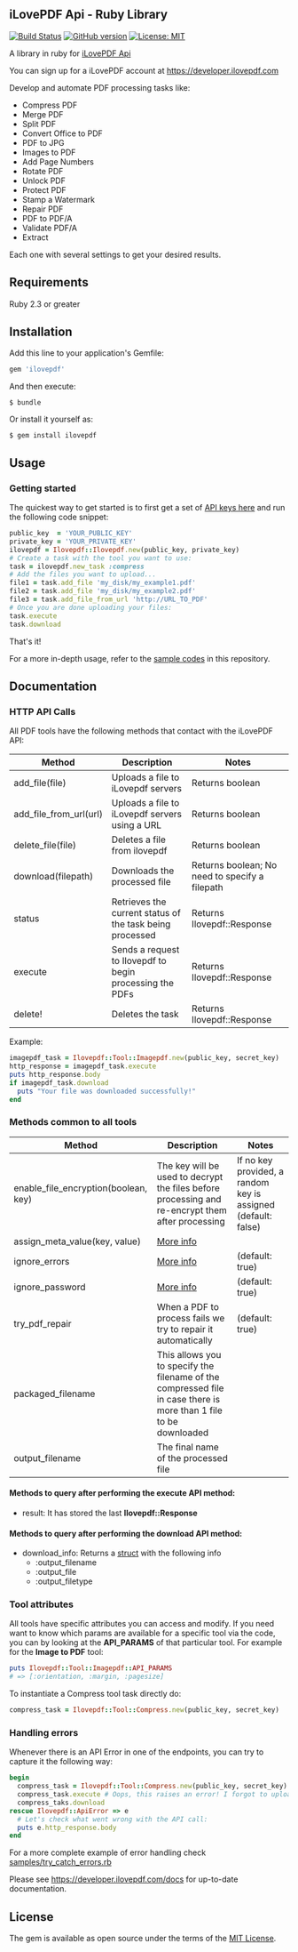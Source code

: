 iLovePDF Api - Ruby Library
--------------------------
[![Build Status](https://travis-ci.org/ilovepdf/ilovepdf-php.svg?branch=master)](https://travis-ci.org/ilovepdf/ilovepdf-php)
[![GitHub version](https://badge.fury.io/gh/ilovepdf%2Filovepdf-ruby.svg)](https://badge.fury.io/gh/ilovepdf%2Filovepdf-ruby)
[![License: MIT](https://img.shields.io/badge/License-MIT-yellow.svg)](https://opensource.org/licenses/MIT)

A library in ruby for [iLovePDF Api](https://developer.ilovepdf.com)

You can sign up for a iLovePDF account at https://developer.ilovepdf.com

Develop and automate PDF processing tasks like: 

* Compress PDF
* Merge PDF
* Split PDF
* Convert Office to PDF
* PDF to JPG
* Images to PDF
* Add Page Numbers
* Rotate PDF
* Unlock PDF
* Protect PDF
* Stamp a Watermark
* Repair PDF
* PDF to PDF/A
* Validate PDF/A
* Extract

Each one with several settings to get your desired results.

## Requirements
Ruby 2.3 or greater

## Installation

Add this line to your application's Gemfile:

```ruby
gem 'ilovepdf'
```

And then execute:

    $ bundle

Or install it yourself as:

    $ gem install ilovepdf

## Usage

### Getting started
The quickest way to get started is to first get a set of [API keys here](https://developer.ilovepdf.com/)
and run the following code snippet:

```ruby
public_key  = 'YOUR_PUBLIC_KEY'
private_key = 'YOUR_PRIVATE_KEY'
ilovepdf = Ilovepdf::Ilovepdf.new(public_key, private_key)
# Create a task with the tool you want to use:
task = ilovepdf.new_task :compress
# Add the files you want to upload...
file1 = task.add_file 'my_disk/my_example1.pdf'
file2 = task.add_file 'my_disk/my_example2.pdf'
file3 = task.add_file_from_url 'http://URL_TO_PDF'
# Once you are done uploading your files:
task.execute
task.download
```
That's it!

For a more in-depth usage, refer to the [sample codes](https://github.com/ilovepdf/ilovepdf-ruby/tree/master/samples) in this repository.

## Documentation
### HTTP API Calls
All PDF tools have the following methods that contact with the iLovePDF API:

| Method                  | Description                                               | Notes                         |
| ------------------------|-----------------------------------------------------------|-------------------------------|
| add_file(file)          | Uploads a file to iLovepdf servers                        | Returns boolean               |
| add_file_from_url(url)  | Uploads a file to iLovepdf servers using a URL            | Returns boolean               |
| delete_file(file)       | Deletes a file from ilovepdf                              | Returns boolean               |
| download(filepath)      | Downloads the processed file                              | Returns boolean; No need to specify a filepath|
| status                  | Retrieves the current status of the task being processed  | Returns Ilovepdf::Response    |
| execute                 | Sends a request to Ilovepdf to begin processing the PDFs  | Returns Ilovepdf::Response    |
| delete!                 | Deletes the task                                          | Returns Ilovepdf::Response    |

Example:
```ruby
imagepdf_task = Ilovepdf::Tool::Imagepdf.new(public_key, secret_key)
http_response = imagepdf_task.execute
puts http_response.body
if imagepdf_task.download
  puts "Your file was downloaded successfully!"
end
```

### Methods common to all tools
| Method                                | Description                                               | Notes                                       |
| --------------------------------------|-----------------------------------------------------------|---------------------------------------------|
| enable_file_encryption(boolean, key)  | The key will be used to decrypt the files before processing and re-encrypt them after processing        | If no key provided, a random key is assigned (default: false) |
| assign_meta_value(key, value)         | [More info](https://developer.ilovepdf.com/docs/api-reference)      |                                   |
| ignore_errors                         | [More info](https://developer.ilovepdf.com/docs/api-reference)      | (default: true)                   |
| ignore_password                       | [More info](https://developer.ilovepdf.com/docs/api-reference)      | (default: true)                   |
| try_pdf_repair                        | When a PDF to process fails we try to repair it automatically       | (default: true)                   |
| packaged_filename                     | This allows you to specify the filename of the compressed file in case there is more than 1 file to be downloaded | |
| output_filename                       | The final name of the processed file                                |                                   |

#### Methods to query after performing the **execute** API method:
* result: It has stored the last **Ilovepdf::Response**

#### Methods to query after performing the **download** API method:
* download_info: Returns a [struct](https://ruby-doc.org/core-2.2.0/Struct.html) with the following info
  * :output_filename
  * :output_file
  * :output_filetype

### Tool attributes

All tools have specific attributes you can access and modify.
If you need want to know which params are available for a specific tool via the code, you can by looking at the **API_PARAMS** of that particular tool.
For example for the **Image to PDF** tool:
```ruby
puts Ilovepdf::Tool::Imagepdf::API_PARAMS
# => [:orientation, :margin, :pagesize]
```

To instantiate a Compress tool task directly do:
```ruby
compress_task = Ilovepdf::Tool::Compress.new(public_key, secret_key)
```

### Handling errors

Whenever there is an API Error in one of the endpoints, you can try to capture it the following way:

```ruby
begin
  compress_task = Ilovepdf::Tool::Compress.new(public_key, secret_key)
  compress_task.execute # Oops, this raises an error! I forgot to upload a file!
  compress_taks.download
rescue Ilovepdf::ApiError => e
  # Let's check what went wrong with the API call:
  puts e.http_response.body
end
```

For a more complete example of error handling check [samples/try_catch_errors.rb](https://github.com/ilovepdf/ilovepdf-ruby/blob/master/samples/try_catch_errors.rb)

Please see https://developer.ilovepdf.com/docs for up-to-date documentation.

## License

The gem is available as open source under the terms of the [MIT License](http://opensource.org/licenses/MIT).
